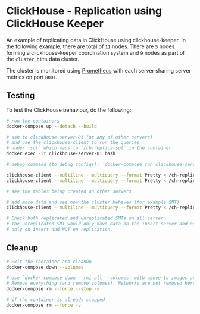 # ClickHouse - Replication using ClickHouse Keeper

An example of replicating data in ClickHouse using clickhouse-keeper. In the following example, there are total of `11` nodes. There are `5` nodes forming a clickhouse-keeper coordination system and `9` nodes as part of the `cluster_hits` data cluster.

The cluster is monitored using [Prometheus](https://prometheus.io/) with each server sharing server metrics on port `8001`.

## Testing

To test the ClickHouse behaviour, do the following:

```bash
# run the containers
docker-compose up --detach --build

# ssh to clickhouse-server-01 (or any of other servers)
# and use the clickhouse-client to run the queries
# under `sql` which maps to `/ch-replica-sql` in the container
docker exec -it clickhouse-server-01 bash

# debug command (to debug configs): `docker-compose run clickhouse-server-01 bash`

clickhouse-client --multiline --multiquery --format Pretty < /ch-replica-sql/1-*.sql
clickhouse-client --multiline --multiquery --format Pretty < /ch-replica-sql/2-*.sql

# see the tables being created on other servers

# add more data and see how the cluster behaves (for example SMT)
clickhouse-client --multiline --multiquery --format Pretty < /ch-replica-sql/3-insert.sql

# Check both replicated and unreplicated SMTs on all server
# The unreplicated SMT would only have data on the insert server and not on the replica servers, since Materialized Views are triggered
# only on insert and NOT on replication.

```



## Cleanup

```sh
# Exit the container and cleanup
docker-compose down --volumes

# Use `docker-compose down --rmi all --volumes` with above to images as well
# Remove everything (and remove volumes). Networks are not removed here.
docker-compose rm --force --stop -v

# if the container is already stopped
docker-compose rm --force -v

```
